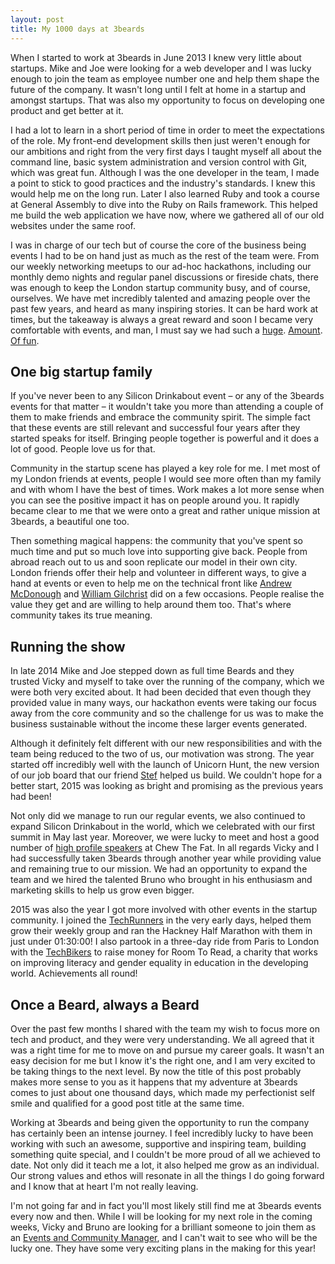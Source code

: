 ```yaml
---
layout: post
title: My 1000 days at 3beards
---
```


When I started to work at 3beards in June 2013 I knew very little about startups. Mike and Joe were
looking for a web developer and I was lucky enough to join the team as employee number one and help
them shape the future of the company. It wasn't long until I felt at home in a startup and amongst
startups. That was also my opportunity to focus on developing one product and get better at it.

I had a lot to learn in a short period of time in order to meet the expectations of the role. My
front-end development skills then just weren't enough for our ambitions and right from the very
first days I taught myself all about the command line, basic system administration and version
control with Git, which was great fun. Although I was the one developer in the team, I made a point
to stick to good practices and the industry's standards. I knew this would help me on the long run.
Later I also learned Ruby and took a course at General Assembly to dive into the Ruby on Rails
framework. This helped me build the web application we have now, where we gathered all of our old
websites under the same roof.

I was in charge of our tech but of course the core of the business being events I had to be on hand
just as much as the rest of the team were. From our weekly networking meetups to our ad-hoc
hackathons, including our monthly demo nights and regular panel discussions or fireside chats, there
was enough to keep the London startup community busy, and of course, ourselves. We have met
incredibly talented and amazing people over the past few years, and heard as many inspiring stories.
It can be hard work at times, but the takeaway is always a great reward and soon I became very
comfortable with events, and man, I must say we had such a [huge](https://youtu.be/rvLy_o2IcAA).
[Amount](https://youtu.be/0LeuFUEBe3Q?list=PL0Ru-pTu6SnWsdhXZHwBkt2UThvFHZc9W). [Of
fun](https://youtu.be/m-w1_xPau3g).

## One big startup family

If you've never been to any Silicon Drinkabout event – or any of the 3beards events for that matter
– it wouldn't take you more than attending a couple of them to make friends and embrace the
community spirit. The simple fact that these events are still relevant and successful four years
after they started speaks for itself. Bringing people together is powerful and it does a lot of
good. People love us for that.

Community in the startup scene has played a key role for me. I met most of my London friends at
events, people I would see more often than my family and with whom I have the best of times. Work
makes a lot more sense when you can see the positive impact it has on people around you. It rapidly
became clear to me that we were onto a great and rather unique mission at 3beards, a beautiful one
too.

Then something magical happens: the community that you've spent so much time and put so much love
into supporting give back. People from abroad reach out to us and soon replicate our model in their
own city. London friends offer their help and volunteer in different ways, to give a hand at events
or even to help me on the technical front like [Andrew
McDonough](https://twitter.com/andrewmcdonough) and [William
Gilchrist](https://twitter.com/woodrat84) did on a few occasions. People realise the value they get
and are willing to help around them too. That's where community takes its true meaning.

## Running the show

In late 2014 Mike and Joe stepped down as full time Beards and they trusted Vicky and myself to take
over the running of the company, which we were both very excited about. It had been decided that
even though they provided value in many ways, our hackathon events were taking our focus away from
the core community and so the challenge for us was to make the business sustainable without the
income these larger events generated.

Although it definitely felt different with our new responsibilities and with the team being reduced
to the two of us, our motivation was strong. The year started off incredibly well with the launch of
Unicorn Hunt, the new version of our job board that our friend [Stef](https://twitter.com/stef)
helped us build. We couldn't hope for a better start, 2015 was looking as bright and promising as
the previous years had been!

Not only did we manage to run our regular events, we also continued to expand Silicon Drinkabout in
the world, which we celebrated with our first summit in May last year. Moreover, we were lucky to
meet and host a good number of [high profile
speakers](https://youtu.be/YJYeyQE7-lo?list=PL0Ru-pTu6SnXkiRj9oq35sTvDOMmT41uX) at Chew The Fat. In
all regards Vicky and I had successfully taken 3beards through another year while providing value
and remaining true to our mission. We had an opportunity to expand the team and we hired the
talented Bruno who brought in his enthusiasm and marketing skills to help us grow even bigger.

2015 was also the year I got more involved with other events in the startup community. I joined the
[TechRunners](https://twitter.com/techrunnersldn) in the very early days, helped them grow their
weekly group and ran the Hackney Half Marathon with them in just under 01:30:00! I also partook in
a three-day ride from Paris to London with the [TechBikers](https://techbikers.com) to raise money
for Room To Read, a charity that works on improving literacy and gender equality in education in the
developing world. Achievements all round!

## Once a Beard, always a Beard

Over the past few months I shared with the team my wish to focus more on tech and product, and they
were very understanding. We all agreed that it was a right time for me to move on and pursue my
career goals. It wasn't an easy decision for me but I know it's the right one, and I am very excited
to be taking things to the next level. By now the title of this post probably makes more sense to
you as it happens that my adventure at 3beards comes to just about one thousand days, which made my
perfectionist self smile and qualified for a good post title at the same time.

Working at 3beards and being given the opportunity to run the company has certainly been an intense
journey. I feel incredibly lucky to have been working with such an awesome, supportive and inspiring
team, building something quite special, and I couldn't be more proud of all we achieved to date. Not
only did it teach me a lot, it also helped me grow as an individual. Our strong values and ethos
will resonate in all the things I do going forward and I know that at heart I'm not really leaving.

I'm not going far and in fact you'll most likely still find me at 3beards events every now and then.
While I will be looking for my next role in the coming weeks, Vicky and Bruno are looking for a
brilliant someone to join them as an [Events and Community
Manager](https://unicornhunt.io/jobs/events-and-community-manager-at-3beards), and I can't wait to
see who will be the lucky one. They have some very exciting plans in the making for this year!
